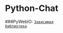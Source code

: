 # Python-Chat

###PyWebIO: <code>[Зависимая библиотека](https://github.com/pywebio/PyWebIO "Необходимо установить, для корректной работы!")</code>
